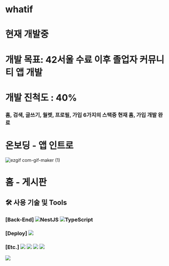 # whatif
# 현재 개발중

# 개발 목표: 42서울 수료 이후 졸업자 커뮤니티 앱 개발

# 개발 진척도 : 40%
### 홈, 검색, 글쓰기, 월렛, 프로필, 가입 6가지의 스택중 현재 홈, 가입 개발 완료


# 온보딩 - 앱 인트로

![ezgif com-gif-maker (1)](https://user-images.githubusercontent.com/77034008/147626203-4f3b4a09-c299-4e61-ab2d-170e07bfee81.gif)


# 홈 - 게시판


## 🛠 사용 기술 및 Tools

### [Back-End] ![NestJS](https://img.shields.io/badge/nestjs-%23E0234E.svg?style=for-the-badge&logo=nestjs&logoColor=white) ![TypeScript](https://img.shields.io/badge/typescript-%23007ACC.svg?style=for-the-badge&logo=typescript&logoColor=white)

### [Deploy] <img src="https://img.shields.io/badge/AWS_EC2-232F3E?style=for-the-badge&logo=Amazon&logoColor=white"/>

### [Etc.] <img src="https://img.shields.io/badge/Git-F05032?style=for-the-badge&logo=Git&logoColor=white"/>&nbsp;<img src="https://img.shields.io/badge/Github-181717?style=for-the-badge&logo=Github&logoColor=white"/>&nbsp;<img src="https://img.shields.io/badge/Postman-FF6C37?style=for-the-badge&logo=Postman&logoColor=white"/> <img src="https://img.shields.io/badge/-Swagger-%23Clojure?style=for-the-badge&logo=swagger&logoColor=white">

<img src="https://user-images.githubusercontent.com/67426853/142021914-2759702e-0921-4cbf-8aa2-a30a37de967c.png">

